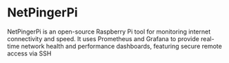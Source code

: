 # NetPingerPi
NetPingerPi is an open-source Raspberry Pi tool for monitoring internet connectivity and speed. It uses Prometheus and Grafana to provide real-time network health and performance dashboards, featuring secure remote access via SSH
